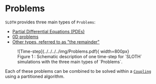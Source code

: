 # Problems

`SLOTH` provides three main types of `Problems`: 

- [Partial Differential Equations (PDEs)](PDEs/index.md) 
- [0D problems](0D/index.md) 
- [Other types, referred to as "the remainder"](Remainder/index.md) 

<figure markdown="span">
  ![Time-step](../../../../img/Problems.pdf){  width=800px}
  <figcaption>Figure 1 : Schematic description of one time-step for `SLOTH` simulations with the three main types of `Problems`.
</figcaption>
</figure>

Each of these problems can be combined to be solved within a [`Coupling`](../Couplings/index.md) using a partitioned algorithm.